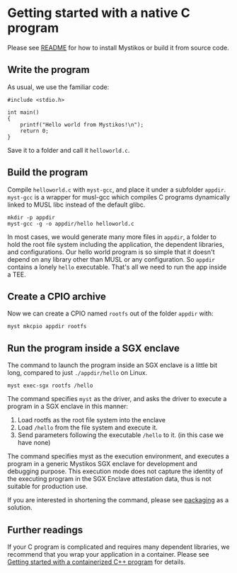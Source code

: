 # Getting started with a native C program

Please see [README](../README.md) for how to install Mystikos or build
it from source code.

## Write the program

As usual, we use the familiar code:
```
#include <stdio.h>

int main()
{
    printf("Hello world from Mystikos!\n");
    return 0;
}
```
Save it to a folder and call it `helloworld.c`.

## Build the program

Compile `helloworld.c` with `myst-gcc`, and place it under a subfolder
`appdir`. `myst-gcc` is a wrapper for musl-gcc which compiles C programs
dynamically linked to MUSL libc instead of the default glibc.

```
mkdir -p appdir
myst-gcc -g -o appdir/hello helloworld.c
```

In most cases, we would generate many more files in `appdir`, a folder to hold
the root file system including the application, the dependent libraries, and
configurations. Our hello world program is so simple that it doesn't depend
on any library other than MUSL or any configuration. So `appdir` contains
a lonely `hello` executable. That's all we need to run the app inside a TEE.

## Create a CPIO archive

Now we can create a CPIO named `rootfs` out of the folder `appdir` with:
```
myst mkcpio appdir rootfs
```

## Run the program inside a SGX enclave

The command to launch the program inside an SGX enclave is a little bit
long, compared to just `./appdir/hello` on Linux.

```
myst exec-sgx rootfs /hello
```

The command specifies `myst` as the driver, and asks the driver to execute
a program in a SGX enclave in this manner:

1. Load rootfs as the root file system into the enclave
1. Load `/hello` from the file system and execute it.
1. Send parameters following the executable `/hello` to it.
(in this case we have none)

The command specifies myst as the execution environment, and executes a
program in a generic Mystikos SGX enclave for development and debugging
purpose. This execution mode does not capture the identity of the
executing program in the SGX Enclave attestation data, thus is not
suitable for production use.

If you are interested in shortening the command, please see
[packaging](./sign-package.md) as a solution.

## Further readings

If your C program is complicated and requires many dependent libraries,
we recommend that you wrap your application in a container. Please see
[Getting started with a containerized C++ program](./user-getting-started-docker-c++.md)
for details.

